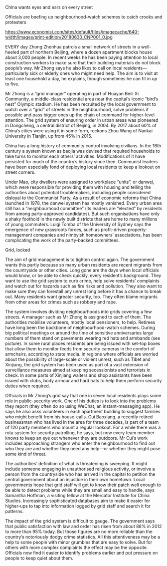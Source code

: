 China wants eyes and ears on every street

Officials are beefing up neighbourhood-watch schemes to catch crooks and protesters

https://www.economist.com/sites/default/files/imagecache/640-width/images/print-edition/20180630_CNP001_0.jpg

EVERY day Zhong Zhenhua patrols a small network of streets in a well-heeled part of northern Beijing, where a dozen apartment blocks house about 3,000 people. In recent weeks he has been paying attention to local construction workers to make sure that their building materials do not block people’s way. Mr Zhong says he also likes to call on local residents—particularly sick or elderly ones who might need help. The aim is to visit at least one household a day, he explains, though sometimes he can fit in up to five.

Mr Zhong is a “grid manager” operating in part of Huayan Beili Xi Community, a middle-class residential area near the capital’s iconic “bird’s nest” Olympic stadium. He has been recruited by the local government to watch over a “grid” of streets in the neighbourhood, solve problems if possible and pass bigger ones up the chain of command for higher-level attention. The grid system of ensuring order in urban areas was pioneered in Dongcheng, a central district of Beijing, in 2004. By 2017 about 60% of China’s cities were using it in some form, reckons Zhou Wang of Nankai University in Tianjin, up from 45% in 2015.

China has a long history of community control involving civilians. In the 16th century a system known as baojia was devised that required households to take turns to monitor each others’ activities. Modifications of it have persisted for much of the country’s history since then. Communist leaders have been especially fond of deploying local residents to keep a lookout on street corners.

Under Mao, city dwellers were assigned to workplace “units”, or danwei, which were responsible for providing them with housing and telling the authorities about potential troublemakers, including people considered disloyal to the Communist Party. As a result of economic reforms that China launched in 1978, the danwei system has mostly vanished. Every urban area still has a “neighbourhood committee” (its leaders are “elected” by residents from among party-approved candidates). But such organisations have only a shaky foothold in the newly built districts that are home to many millions of young commuters. Luigi Tomba of the University of Sydney says the emergence of new grassroots forces, such as profit-driven property-management companies and nimbyish homeowners’ associations, has been complicating the work of the party-backed committees.

Grid, locked

The aim of grid management is to tighten control again. The government wants this partly because so many urban residents are recent migrants from the countryside or other cities. Long gone are the days when local officials would know, or be able to check quickly, every resident’s background. They want to use the grid system to curb crime, help solve residents’ complaints and watch out for hazards such as fire risks and pollution. They also want to make sure they can forestall any unrest long before it has a chance to break out. Many residents want greater security, too. They often blame migrants from other areas for crimes such as robbery and rape.

The system involves dividing neighbourhoods into grids covering a few streets. A manager such as Mr Zhong is assigned to each of them. The authorities mobilise volunteers, mostly local pensioners, to help. Retirees have long been the backbone of neighbourhood-watch schemes. During big political meetings or around the time of sensitive anniversaries large numbers of them stand on pavements wearing red hats and armbands (see picture). In some rural places residents are being issued with set-top boxes that allow them to monitor feeds from security cameras in the comfort of armchairs, according to state media. In regions where officials are worried about the possibility of large-scale or violent unrest, such as Tibet and Xinjiang, the grid system has been used as part of a vast extension of surveillance measures aimed at keeping secessionists and terrorists in check. In some parts of Xinjiang waiters and shop assistants have been issued with clubs, body armour and hard hats to help them perform security duties when required.

Officials in Mr Zhong’s grid say that one in seven local residents plays some role in public-security work. One of his duties is to look into the problems they report (they often do so using WeChat, an instant-messaging app). He says he also asks volunteers in each apartment building to suggest families who might benefit from his house-calls. Cui Baoxiang, a recently retired businessman who has lived in the area for three decades, is part of a team of 120 party members who mount a regular lookout. For a while there was a rota system for security patrolling, he says, but now every team member knows to keep an eye out whenever they are outdoors. Mr Cui’s work includes approaching strangers who enter the neighbourhood to find out who they are and whether they need any help—or whether they might pose some kind of threat.

The authorities’ definition of what is threatening is sweeping. It might include someone engaging in unauthorised religious activity, or involve a person from the countryside who has arrived in the capital to petition the central government about an injustice in their own hometown. Local governments hope that grid staff will get to know their patch well enough to be able to detect problems while they are small and easy to handle, says Samantha Hoffman, a visiting fellow at the Mercator Institute for China Studies. Increasingly sophisticated databases aim to make it easier for higher-ups to tap into information logged by grid staff and search it for patterns. 

The impact of the grid system is difficult to gauge. The government says that public satisfaction with law and order has risen from about 88% in 2012 to more than 95% today. But those figures are no more reliable than the country’s notoriously dodgy crime statistics. All this attentiveness may be a help to some people with minor grumbles that are easy to solve. But for others with more complex complaints the effect may be the opposite. Officials now find it easier to identify problems earlier and put pressure on people to keep quiet about them.

